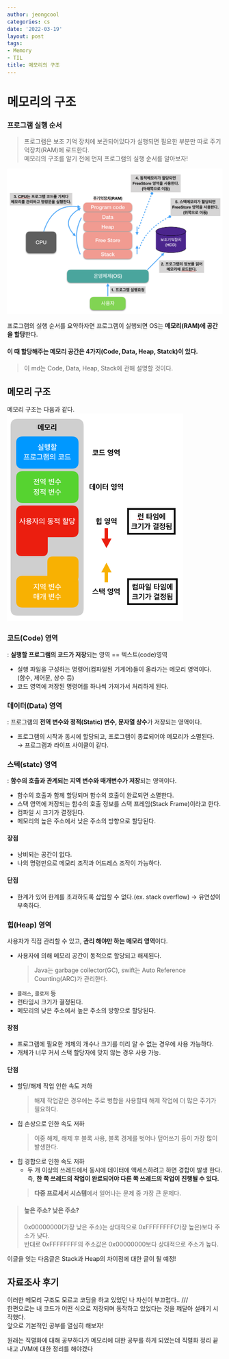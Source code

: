 ```yaml
---
author: jeongcool
categories: cs
date: '2022-03-19'
layout: post
tags:
- Memory
- TIL
title: 메모리의 구조
---
```


# 메모리의 구조
### 프로그램 실행 순서
> 프로그램은 보조 기억 장치에 보관되어있다가 실행되면 필요한 부분만 따로 주기억장치(RAM)에 로드한다.  
> 메모리의 구조를 알기 전에 먼저 프로그램의 실행 순서를 알아보자!
> 
<img width=550 src="/assets/images/posts/cs/execute-program.png">

프로그램의 실행 순서를 요약하자면 프로그램이 실행되면 OS는 **메모리(RAM)에 공간을 할당**한다.

#### 이 때 할당해주는 메모리 공간은 4가지(Code, Data, Heap, Statck)이 있다.
> 이 md는 Code, Data, Heap, Stack에 관해 설명할 것이다.

## 메모리 구조
메모리 구조는 다음과 같다.  
<img src="/assets/images/posts/cs/memory-structure.png">

### 코드(Code) 영역
: **실행할 프로그램의 코드가 저장**되는 영역 == 텍스트(code)영역
- 실행 파일을 구성하는 명령어(컴파일된 기계어)들이 올라가는 메모리 영역이다.  
  (함수, 제어문, 상수 등)
- 코드 영역에 저장된 명령어를 하나씩 가져가서 처리하게 된다.

### 데이터(Data) 영역
: 프로그램의 **전역 변수와 정적(Static) 변수, 문자열 상수**가 저장되는 영역이다.
- 프로그램의 시작과 동시에 할당되고, 프로그램이 종료되어야 메모리가 소멸된다.   
  &rarr; 프로그램과 라이프 사이클이 같다.

### 스텍(statc) 영역
: **함수의 호출과 관계되는 지역 변수와 매개변수가 저장**되는 영역이다.
- 함수의 호출과 함께 할당되며 함수의 호출이 완료되면 소멸한다.
- 스택 영역에 저장되는 함수의 호출 정보를 스택 프레임(Stack Frame)이라고 한다.
- 컴파일 시 크기가 결정된다.
- 메모리의 높은 주소에서 낮은 주소의 방향으로 할당된다.
#### 장점
- 낭비되는 공간이 없다.
- 나의 명령만으로 메모리 조작과 어드레스 조작이 가능하다.
#### 단점
- 한계가 있어 한계를 초과하도록 삽입할 수 없다.(ex. stack overflow) &rarr; 유연성이 부족하다.

### 힙(Heap) 영역
사용자가 직접 관리할 수 있고, **관리 해야만 하는 메모리 영역**이다.
- 사용자에 의해 메모리 공간이 동적으로 할당되고 해제된다.
  > Java는 garbage collector(GC), swift는 Auto Reference Counting(ARC)가 관리한다.
- `클래스`, `클로저` 등
- 런타임시 크기가 결정된다.
- 메모리의 낮은 주소에서 높은 주소의 방향으로 할당된다.

#### 장점
- 프로그램에 필요한 개체의 개수나 크기를 미리 알 수 없는 경우에 사용 가능하다.
- 개체가 너무 커서 스택 할당자에 맞지 않는 경우 사용 가능.

#### 단점
- 할당/해제 작업 인한 속도 저하
    > 해제 작업같은 경우에는 주로 병합을 사용할때 해제 작업에 더 많은 주기가 필요하다.
- 힙 손상으로 인한 속도 저하
    > 이중 해제, 해제 후 블록 사용, 블록 경계를 벗어나 덮어쓰기 등이 가장 많이 발생한다.
- 힙 경합으로 인한 속도 저하
    - 두 개 이상의 쓰레드에서 동시에 데이터에 액세스하려고 하면 경합이 발생 한다.   
    즉, **한 쪽 쓰레드의 작업이 완료되어야 다른 쪽 쓰레드의 작업이 진행될 수 있다.**
    > **다중 프로세서 시스템**에서 일어나는 문제 중 가장 큰 문제다.

> #### 높은 주소? 낮은 주소?
> 0x00000000(가장 낮은 주소)는 상대적으로 0xFFFFFFFF(가장 높은)보다 주소가 낮다.  
> 반대로 0xFFFFFFFF의 주소값은 0x00000000보다 상대적으로 주소가 높다.

이글을 잇는 다음글은 Stack과 Heap의 차이점에 대한 글이 될 예정!
## 자료조사 후기
이러한 메모리 구조도 모르고 코딩을 하고 있었던 나 자신이 부끄럽다.. ///  
한편으로는 내 코드가 어떤 식으로 저장되며 동작하고 있었다는 것을 꺠달아 설래기 시작했다.  
앞으로 기본적인 공부를 열심히 해보자!

원래는 직렬화에 대해 공부하다가 메모리에 대한 공부를 하게 되었는데 직렬화 정리 끝내고 JVM에 대한 정리를 해야겠다